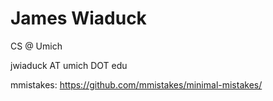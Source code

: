 # James Wiaduck

CS @ Umich

jwiaduck AT umich DOT edu

mmistakes: https://github.com/mmistakes/minimal-mistakes/
